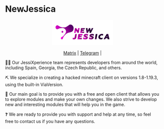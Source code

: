 # NewJessica
<div align="center">
<p>
    <img width="200" src="https://github.com/JessiXperience/NewJessica/blob/alpha/NewJessica_logo.png">
</p>

[Matrix]() |
[Telegram](https://t.me/NewJessica) |
</div>

🧑‍💻 Our JessiXperience team represents developers from around the world, including Spain, Georgia, the Czech Republic, and others.

⛏   We specialize in creating a hacked minecraft client on versions 1.8-1.19.3, using the built-in ViaVersion.

🗽   Our main goal is to provide you with a free and open client that allows you to explore modules and make your own changes. We also strive to develop new and interesting modules that will help you in the game.

❓   We are ready to provide you with support and help at any time, so feel free to contact us if you have any questions.
